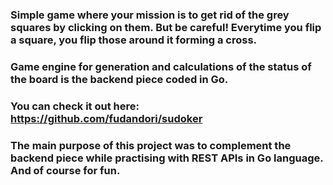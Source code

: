 ### Simple game where your mission is to get rid of the grey squares by clicking on them. But be careful! Everytime you flip a square, you flip those around it forming a cross.
### Game engine for generation and calculations of the status of the board is the backend piece coded in Go. 
### You can check it out here: https://github.com/fudandori/sudoker
### The main purpose of this project was to complement the backend piece while practising with REST APIs in Go language. And of course for fun.
